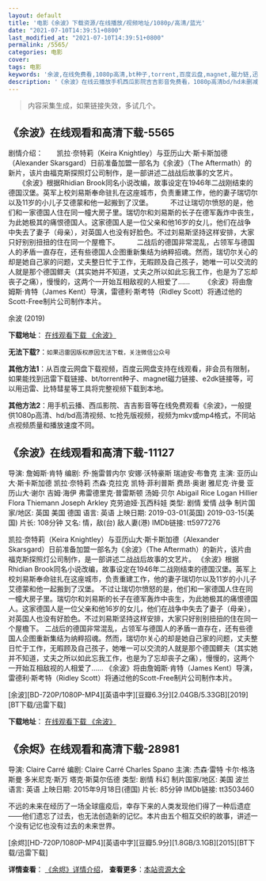 ```yaml
---
layout: default
title: '电影《余波》下载资源/在线播放/视频地址/1080p/高清/蓝光'
date: "2021-07-10T14:39:51+0800"
last_modified_at: "2021-07-10T14:39:51+0800"
permalink: /5565/
categories: 电影
cover:
tags: 电影
keywords: '余波,在线免费看,1080p高清,bt种子,torrent,百度云盘,magnet,磁力链,迅雷下载资源'
description: '《余波》在线云播放手机西瓜影院吉吉影音免费看，1080p高清bd/hd未删减完整版和tc抢先枪版，mkv/mp4格式，附带bt/torrent种子、magnet/磁力链、百度云盘、网盘资源迅雷下载链接'
---
```


>内容采集生成，如果链接失效，多试几个。


## 《余波》在线观看和高清下载-5565

剧情介绍：　　凯拉·奈特莉（Keira Knightley）与亚历山大·斯卡斯加德（Alexander Skarsgard）日前准备加盟一部名为《余波》（The Aftermath）的新片，该片由福克斯探照灯公司制作，是一部讲述二战战后故事的文艺片。  　　《余波》根据Rhidian Brook同名小说改编，故事设定在1946年二战刚结束的德国汉堡。英军上校刘易斯奉命驻扎在这座城市，负责重建工作，他的妻子瑞切尔以及11岁的小儿子艾德蒙和他一起搬到了汉堡。  　　不过让瑞切尔愤怒的是，他们和一家德国人住在同一幢大房子里。瑞切尔和刘易斯的长子在德军轰炸中丧生，为此她极其的痛恨德国人。这家德国人是一位父亲和他16岁的女儿，他们在战争中失去了妻子（母亲），对英国人也没有好脸色。不过刘易斯坚持这样安排，大家只好别别扭扭的住在同一个屋檐下。  　　二战后的德国非常混乱，占领军与德国人的矛盾一直存在，还有些德国人企图重新集结为纳粹招魂。然而，瑞切尔关心的却是她自己家的问题，丈夫整日忙于工作，无暇顾及自己孩子，她唯一可以交流的人就是那个德国鳏夫（其实她并不知道，丈夫之所以如此忘我工作，也是为了忘却丧子之痛），慢慢的，这两个一开始互相敌视的人相爱了……  　　《余波》将由詹姆斯·肯特（James Kent）导演，雷德利·斯考特（Ridley Scott）将通过他的Scott-Free制片公司制作本片。


余波 (2019)

**下载地址**： [在线观看下载 《余波》](https://www.btbtdy.me/btdy/dy16065.html) 


**无法下载?**：`如果迅雷因版权原因无法下载，关注微信公众号 `

**其他方法1**：从百度云网盘下载视频，百度云网盘支持在线观看，非会员有限制，如果能找到迅雷下载链接、bt/torrent种子、magnet磁力链接、e2dk链接等，可以用迅雷、比特彗星等工具将完整视频下载到本地。

**其他方法2**：用手机云播、西瓜影院、吉吉影音等在线免费观看《余波》，一般提供1080p高清、hd/bd高清视频、tc抢先版视频，视频为mkv或mp4格式，不同站点视频质量和播放速度不同。


## 《余波》在线观看和高清下载-11127

导演: 詹姆斯·肯特 编剧: 乔·施雷普内尔 安娜·沃特豪斯 瑞迪安·布鲁克 主演: 亚历山大·斯卡斯加德 凯拉·奈特莉 杰森·克拉克 凯特·菲利普斯 费昂·奥谢 雅尼克·许曼 亚历山大·谢尔 吉姆·海伊 弗雷德里克·普雷斯顿 汤姆·贝尔 Abigail Rice Logan Hillier Flora Thiemann Joseph Arkley 克劳迪娅·瓦西科娃 类型: 剧情 爱情 战争 制片国家/地区: 英国 美国 德国 语言: 英语 上映日期: 2019-03-01(英国) 2019-03-15(美国) 片长: 108分钟 又名: 情，敌(台) 敌人妻(港) IMDb链接: tt5977276

凯拉·奈特莉（Keira Knightley）与亚历山大·斯卡斯加德（Alexander Skarsgard）日前准备加盟一部名为《余波》（The Aftermath）的新片，该片由福克斯探照灯公司制作，是一部讲述二战战后故事的文艺片。 《余波》根据Rhidian Brook同名小说改编，故事设定在1946年二战刚结束的德国汉堡。英军上校刘易斯奉命驻扎在这座城市，负责重建工作，他的妻子瑞切尔以及11岁的小儿子艾德蒙和他一起搬到了汉堡。 不过让瑞切尔愤怒的是，他们和一家德国人住在同一幢大房子里。瑞切尔和刘易斯的长子在德军轰炸中丧生，为此她极其的痛恨德国人。这家德国人是一位父亲和他16岁的女儿，他们在战争中失去了妻子（母亲），对英国人也没有好脸色。不过刘易斯坚持这样安排，大家只好别别扭扭的住在同一个屋檐下。 二战后的德国非常混乱，占领军与德国人的矛盾一直存在，还有些德国人企图重新集结为纳粹招魂。然而，瑞切尔关心的却是她自己家的问题，丈夫整日忙于工作，无暇顾及自己孩子，她唯一可以交流的人就是那个德国鳏夫（其实她并不知道，丈夫之所以如此忘我工作，也是为了忘却丧子之痛），慢慢的，这两个一开始互相敌视的人相爱了…… 《余波》将由詹姆斯·肯特（James Kent）导演，雷德利·斯考特（Ridley Scott）将通过他的Scott-Free制片公司制作本片。


[余波][BD-720P/1080P-MP4][英语中字][豆瓣6.3分][2.04GB/5.33GB][2019][BT下载/迅雷下载]

**下载地址**： [在线观看下载 《余波》](https://www.btdx8.com/torrent/yb_2019.html) 


## 《余烬》在线观看和高清下载-28981

导演: Claire Carré 编剧: Claire Carré Charles Spano 主演: 杰森·雷特 卡尔·格洛斯曼 多米尼克·斯万 塔克·斯莫尔伍德 类型: 剧情 科幻 制片国家/地区: 美国 波兰 语言: 英语 上映日期: 2015年9月18日(德国) 片长: 85分钟 IMDb链接: tt3503460

不远的未来在经历了一场全球瘟疫后，幸存下来的人类发现他们得了一种后遗症——他们遗忘了过去，也无法创造新的记忆。本片由五个相互交织的故事，讲述一个没有记忆也没有过去的未来世界。


[余烬][HD-720P/1080P-MP4][英语中字][豆瓣5.9分][1.8GB/3.1GB][2015][BT下载/迅雷下载]

**详情查看**： [《余烬》详情介绍](/movie/28981/)， **查看更多**：[本站资源大全](/movie/t/all/)

